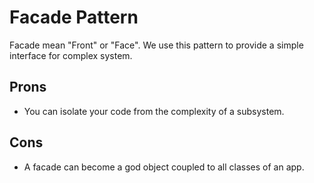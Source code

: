 # Facade Pattern
Facade mean "Front" or "Face". We use this pattern to provide a simple interface for complex system.

## Prons
- You can isolate your code from the complexity of a subsystem.

## Cons
- A facade can become a god object coupled to all classes of an app.

